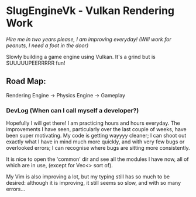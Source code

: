 # SlugEngineVk - Vulkan Rendering Work 

*Hire me in two years please, I am improving everyday! (Will work for peanuts, I need a foot in the door)*

Slowly building a game engine using Vulkan. It's a grind but is SUUUUUPEERRRRR fun!

## Road Map:
Rendering Engine -> Physics Engine -> Gameplay

### DevLog (When can I call myself a developer?)
Hopefully I will get there! I am practicing hours and hours everyday. The
improvements I have seen, particularly over the last couple of weeks, have been
super motivating. My code is getting wayyyy cleaner; I can shoot out exactly
what I have in mind much more quickly, and with very few bugs or overlooked
errors; I can recognise where bugs are sitting more consistently. 

It is nice to open the 'common' dir and see all the modules I have now, all of which are in use, (except 
for Vec<> sort of).

My Vim is also improving a lot, but my typing still has so much to be desired: although it is improving, 
it still seems so slow, and with so many errors...
